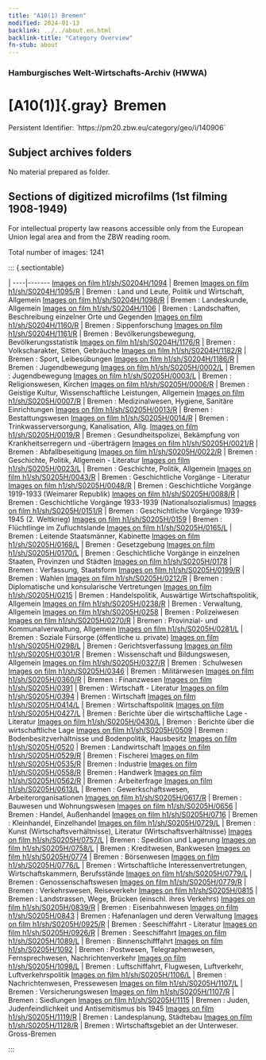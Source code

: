 ```yaml
---
title: "A10(1) Bremen"
modified: 2024-01-13
backlink: ../../about.en.html
backlink-title: "Category Overview"
fn-stub: about
---
```


### Hamburgisches Welt-Wirtschafts-Archiv (HWWA)

# [A10(1)]{.gray}&#8201; Bremen

<div class="hint">Persistent Identifier: `https://pm20.zbw.eu/category/geo/i/140906`</div>







## Subject archives folders








No material prepared as folder.



<a id="filmsections" />

## Sections of digitized microfilms (1st filming 1908-1949)

<p>For intellectual property law reasons accessible only from the European Union legal area and from the ZBW reading room.</p>



<p>Total number of images: 1241</p>




::: {.sectiontable}

 | 
----|-------
<a class="btn" href="https://pm20.zbw.eu/film/h1/sh/S0204H/1094" rel="nofollow">Images on film h1/sh/S0204H/1094</a> | Bremen
<a class="btn" href="https://pm20.zbw.eu/film/h1/sh/S0204H/1095/R" rel="nofollow">Images on film h1/sh/S0204H/1095/R</a> | Bremen : Land und Leute, Politik und Wirtschaft, Allgemein
<a class="btn" href="https://pm20.zbw.eu/film/h1/sh/S0204H/1098/R" rel="nofollow">Images on film h1/sh/S0204H/1098/R</a> | Bremen : Landeskunde, Allgemein
<a class="btn" href="https://pm20.zbw.eu/film/h1/sh/S0204H/1106" rel="nofollow">Images on film h1/sh/S0204H/1106</a> | Bremen : Landschaften, Beschreibung einzelner Orte und Gegenden
<a class="btn" href="https://pm20.zbw.eu/film/h1/sh/S0204H/1160/R" rel="nofollow">Images on film h1/sh/S0204H/1160/R</a> | Bremen : Sippenforschung
<a class="btn" href="https://pm20.zbw.eu/film/h1/sh/S0204H/1161/R" rel="nofollow">Images on film h1/sh/S0204H/1161/R</a> | Bremen : Bevölkerungsbewegung, Bevölkerungsstatistik
<a class="btn" href="https://pm20.zbw.eu/film/h1/sh/S0204H/1176/R" rel="nofollow">Images on film h1/sh/S0204H/1176/R</a> | Bremen : Volkscharakter, Sitten, Gebräuche
<a class="btn" href="https://pm20.zbw.eu/film/h1/sh/S0204H/1182/R" rel="nofollow">Images on film h1/sh/S0204H/1182/R</a> | Bremen : Sport, Leibesübungen
<a class="btn" href="https://pm20.zbw.eu/film/h1/sh/S0204H/1186/R" rel="nofollow">Images on film h1/sh/S0204H/1186/R</a> | Bremen : Jugendbewegung
<a class="btn" href="https://pm20.zbw.eu/film/h1/sh/S0205H/0002/L" rel="nofollow">Images on film h1/sh/S0205H/0002/L</a> | Bremen : Jugendbewegung
<a class="btn" href="https://pm20.zbw.eu/film/h1/sh/S0205H/0003/L" rel="nofollow">Images on film h1/sh/S0205H/0003/L</a> | Bremen : Religionswesen, Kirchen
<a class="btn" href="https://pm20.zbw.eu/film/h1/sh/S0205H/0006/R" rel="nofollow">Images on film h1/sh/S0205H/0006/R</a> | Bremen : Geistige Kultur, Wissenschaftliche Leistungen, Allgemein
<a class="btn" href="https://pm20.zbw.eu/film/h1/sh/S0205H/0007/R" rel="nofollow">Images on film h1/sh/S0205H/0007/R</a> | Bremen : Medizinalwesen, Hygiene, Sanitäre Einrichtungen
<a class="btn" href="https://pm20.zbw.eu/film/h1/sh/S0205H/0013/R" rel="nofollow">Images on film h1/sh/S0205H/0013/R</a> | Bremen : Bestattungswesen
<a class="btn" href="https://pm20.zbw.eu/film/h1/sh/S0205H/0014/R" rel="nofollow">Images on film h1/sh/S0205H/0014/R</a> | Bremen : Trinkwasserversorgung, Kanalisation, Allg.
<a class="btn" href="https://pm20.zbw.eu/film/h1/sh/S0205H/0019/R" rel="nofollow">Images on film h1/sh/S0205H/0019/R</a> | Bremen : Gesundheitspolizei, Bekämpfung von Krankheitserregern und -überträgern
<a class="btn" href="https://pm20.zbw.eu/film/h1/sh/S0205H/0021/R" rel="nofollow">Images on film h1/sh/S0205H/0021/R</a> | Bremen : Abfallbeseitigung
<a class="btn" href="https://pm20.zbw.eu/film/h1/sh/S0205H/0022/R" rel="nofollow">Images on film h1/sh/S0205H/0022/R</a> | Bremen : Geschichte, Politik, Allgemein   - Literatur
<a class="btn" href="https://pm20.zbw.eu/film/h1/sh/S0205H/0023/L" rel="nofollow">Images on film h1/sh/S0205H/0023/L</a> | Bremen : Geschichte, Politik, Allgemein
<a class="btn" href="https://pm20.zbw.eu/film/h1/sh/S0205H/0043/R" rel="nofollow">Images on film h1/sh/S0205H/0043/R</a> | Bremen : Geschichtliche Vorgänge - Literatur
<a class="btn" href="https://pm20.zbw.eu/film/h1/sh/S0205H/0048/R" rel="nofollow">Images on film h1/sh/S0205H/0048/R</a> | Bremen : Geschichtliche Vorgänge 1919-1933 (Weimarer Republik)
<a class="btn" href="https://pm20.zbw.eu/film/h1/sh/S0205H/0088/R" rel="nofollow">Images on film h1/sh/S0205H/0088/R</a> | Bremen : Geschichtliche Vorgänge 1933-1939 (Nationalsozialismus)
<a class="btn" href="https://pm20.zbw.eu/film/h1/sh/S0205H/0151/R" rel="nofollow">Images on film h1/sh/S0205H/0151/R</a> | Bremen : Geschichtliche Vorgänge 1939-1945 (2. Weltkrieg)
<a class="btn" href="https://pm20.zbw.eu/film/h1/sh/S0205H/0159" rel="nofollow">Images on film h1/sh/S0205H/0159</a> | Bremen : Flüchtlinge im Zufluchtslande
<a class="btn" href="https://pm20.zbw.eu/film/h1/sh/S0205H/0165/L" rel="nofollow">Images on film h1/sh/S0205H/0165/L</a> | Bremen : Leitende Staatsmänner, Kabinette
<a class="btn" href="https://pm20.zbw.eu/film/h1/sh/S0205H/0168/L" rel="nofollow">Images on film h1/sh/S0205H/0168/L</a> | Bremen : Gesetzgebung
<a class="btn" href="https://pm20.zbw.eu/film/h1/sh/S0205H/0170/L" rel="nofollow">Images on film h1/sh/S0205H/0170/L</a> | Bremen : Geschichtliche Vorgänge in einzelnen Staaten, Provinzen und Städten
<a class="btn" href="https://pm20.zbw.eu/film/h1/sh/S0205H/0178" rel="nofollow">Images on film h1/sh/S0205H/0178</a> | Bremen : Verfassung, Staatsform
<a class="btn" href="https://pm20.zbw.eu/film/h1/sh/S0205H/0199/R" rel="nofollow">Images on film h1/sh/S0205H/0199/R</a> | Bremen : Wahlen
<a class="btn" href="https://pm20.zbw.eu/film/h1/sh/S0205H/0212/R" rel="nofollow">Images on film h1/sh/S0205H/0212/R</a> | Bremen : Diplomatische und konsularische Vertretungen
<a class="btn" href="https://pm20.zbw.eu/film/h1/sh/S0205H/0215" rel="nofollow">Images on film h1/sh/S0205H/0215</a> | Bremen : Handelspolitik, Auswärtige Wirtschaftspolitik, Allgemein
<a class="btn" href="https://pm20.zbw.eu/film/h1/sh/S0205H/0238/R" rel="nofollow">Images on film h1/sh/S0205H/0238/R</a> | Bremen : Verwaltung, Allgemein
<a class="btn" href="https://pm20.zbw.eu/film/h1/sh/S0205H/0258" rel="nofollow">Images on film h1/sh/S0205H/0258</a> | Bremen : Polizeiwesen
<a class="btn" href="https://pm20.zbw.eu/film/h1/sh/S0205H/0270/R" rel="nofollow">Images on film h1/sh/S0205H/0270/R</a> | Bremen : Provinzial- und Kommunalverwaltung, Allgemein
<a class="btn" href="https://pm20.zbw.eu/film/h1/sh/S0205H/0281/L" rel="nofollow">Images on film h1/sh/S0205H/0281/L</a> | Bremen : Soziale Fürsorge (öffentliche u. private)
<a class="btn" href="https://pm20.zbw.eu/film/h1/sh/S0205H/0298/L" rel="nofollow">Images on film h1/sh/S0205H/0298/L</a> | Bremen : Gerichtsverfassung
<a class="btn" href="https://pm20.zbw.eu/film/h1/sh/S0205H/0301/R" rel="nofollow">Images on film h1/sh/S0205H/0301/R</a> | Bremen : Wissenschaft und Bildungswesen, Allgemein
<a class="btn" href="https://pm20.zbw.eu/film/h1/sh/S0205H/0327/R" rel="nofollow">Images on film h1/sh/S0205H/0327/R</a> | Bremen : Schulwesen
<a class="btn" href="https://pm20.zbw.eu/film/h1/sh/S0205H/0346" rel="nofollow">Images on film h1/sh/S0205H/0346</a> | Bremen : Militärwesen
<a class="btn" href="https://pm20.zbw.eu/film/h1/sh/S0205H/0360/R" rel="nofollow">Images on film h1/sh/S0205H/0360/R</a> | Bremen : Finanzwesen
<a class="btn" href="https://pm20.zbw.eu/film/h1/sh/S0205H/0391" rel="nofollow">Images on film h1/sh/S0205H/0391</a> | Bremen : Wirtschaft - Literatur
<a class="btn" href="https://pm20.zbw.eu/film/h1/sh/S0205H/0394" rel="nofollow">Images on film h1/sh/S0205H/0394</a> | Bremen : Wirtschaft
<a class="btn" href="https://pm20.zbw.eu/film/h1/sh/S0205H/0414/L" rel="nofollow">Images on film h1/sh/S0205H/0414/L</a> | Bremen : Wirtschaftspolitik
<a class="btn" href="https://pm20.zbw.eu/film/h1/sh/S0205H/0427/L" rel="nofollow">Images on film h1/sh/S0205H/0427/L</a> | Bremen : Berichte über die wirtschaftliche Lage - Literatur
<a class="btn" href="https://pm20.zbw.eu/film/h1/sh/S0205H/0430/L" rel="nofollow">Images on film h1/sh/S0205H/0430/L</a> | Bremen : Berichte über die wirtschaftliche Lage
<a class="btn" href="https://pm20.zbw.eu/film/h1/sh/S0205H/0509" rel="nofollow">Images on film h1/sh/S0205H/0509</a> | Bremen : Bodenbesitzverhältnisse und Bodenpolitik,  Hausbesitz
<a class="btn" href="https://pm20.zbw.eu/film/h1/sh/S0205H/0520" rel="nofollow">Images on film h1/sh/S0205H/0520</a> | Bremen : Landwirtschaft
<a class="btn" href="https://pm20.zbw.eu/film/h1/sh/S0205H/0529/R" rel="nofollow">Images on film h1/sh/S0205H/0529/R</a> | Bremen : Fischerei
<a class="btn" href="https://pm20.zbw.eu/film/h1/sh/S0205H/0535/R" rel="nofollow">Images on film h1/sh/S0205H/0535/R</a> | Bremen : Industrie
<a class="btn" href="https://pm20.zbw.eu/film/h1/sh/S0205H/0558/R" rel="nofollow">Images on film h1/sh/S0205H/0558/R</a> | Bremen : Handwerk
<a class="btn" href="https://pm20.zbw.eu/film/h1/sh/S0205H/0562/R" rel="nofollow">Images on film h1/sh/S0205H/0562/R</a> | Bremen : Arbeiterfrage
<a class="btn" href="https://pm20.zbw.eu/film/h1/sh/S0205H/0613/L" rel="nofollow">Images on film h1/sh/S0205H/0613/L</a> | Bremen : Gewerkschaftswesen, Arbeiterorganisationen
<a class="btn" href="https://pm20.zbw.eu/film/h1/sh/S0205H/0617/R" rel="nofollow">Images on film h1/sh/S0205H/0617/R</a> | Bremen : Bauwesen und Wohnungswesen
<a class="btn" href="https://pm20.zbw.eu/film/h1/sh/S0205H/0656" rel="nofollow">Images on film h1/sh/S0205H/0656</a> | Bremen : Handel, Außenhandel
<a class="btn" href="https://pm20.zbw.eu/film/h1/sh/S0205H/0716" rel="nofollow">Images on film h1/sh/S0205H/0716</a> | Bremen : Kleinhandel, Einzelhandel
<a class="btn" href="https://pm20.zbw.eu/film/h1/sh/S0205H/0729/L" rel="nofollow">Images on film h1/sh/S0205H/0729/L</a> | Bremen : Kunst (Wirtschaftsverhältnisse), Literatur (Wirtschaftsverhältnisse)
<a class="btn" href="https://pm20.zbw.eu/film/h1/sh/S0205H/0757/L" rel="nofollow">Images on film h1/sh/S0205H/0757/L</a> | Bremen : Spedition und Lagerung
<a class="btn" href="https://pm20.zbw.eu/film/h1/sh/S0205H/0758/L" rel="nofollow">Images on film h1/sh/S0205H/0758/L</a> | Bremen : Kreditwesen, Bankwesen
<a class="btn" href="https://pm20.zbw.eu/film/h1/sh/S0205H/0774" rel="nofollow">Images on film h1/sh/S0205H/0774</a> | Bremen : Börsenwesen
<a class="btn" href="https://pm20.zbw.eu/film/h1/sh/S0205H/0776/L" rel="nofollow">Images on film h1/sh/S0205H/0776/L</a> | Bremen : Wirtschaftliche Interessenvertretungen, Wirtschaftskammern, Berufsstände
<a class="btn" href="https://pm20.zbw.eu/film/h1/sh/S0205H/0779/L" rel="nofollow">Images on film h1/sh/S0205H/0779/L</a> | Bremen : Genossenschaftswesen
<a class="btn" href="https://pm20.zbw.eu/film/h1/sh/S0205H/0779/R" rel="nofollow">Images on film h1/sh/S0205H/0779/R</a> | Bremen : Verkehrswesen, Reiseverkehr
<a class="btn" href="https://pm20.zbw.eu/film/h1/sh/S0205H/0815" rel="nofollow">Images on film h1/sh/S0205H/0815</a> | Bremen : Landstrassen, Wege, Brücken (einschl. ihres Verkehrs)
<a class="btn" href="https://pm20.zbw.eu/film/h1/sh/S0205H/0839/R" rel="nofollow">Images on film h1/sh/S0205H/0839/R</a> | Bremen : Eisenbahnwesen
<a class="btn" href="https://pm20.zbw.eu/film/h1/sh/S0205H/0843" rel="nofollow">Images on film h1/sh/S0205H/0843</a> | Bremen : Hafenanlagen und deren Verwaltung
<a class="btn" href="https://pm20.zbw.eu/film/h1/sh/S0205H/0925/R" rel="nofollow">Images on film h1/sh/S0205H/0925/R</a> | Bremen : Seeschiffahrt - Literatur
<a class="btn" href="https://pm20.zbw.eu/film/h1/sh/S0205H/0926/R" rel="nofollow">Images on film h1/sh/S0205H/0926/R</a> | Bremen : Seeschiffahrt
<a class="btn" href="https://pm20.zbw.eu/film/h1/sh/S0205H/1089/L" rel="nofollow">Images on film h1/sh/S0205H/1089/L</a> | Bremen : Binnenschifffahrt
<a class="btn" href="https://pm20.zbw.eu/film/h1/sh/S0205H/1092" rel="nofollow">Images on film h1/sh/S0205H/1092</a> | Bremen : Postwesen, Telegraphenwesen, Fernsprechwesen, Nachrichtenverkehr
<a class="btn" href="https://pm20.zbw.eu/film/h1/sh/S0205H/1098/L" rel="nofollow">Images on film h1/sh/S0205H/1098/L</a> | Bremen : Luftschiffahrt, Flugwesen, Luftverkehr, Luftverkehrspolitik
<a class="btn" href="https://pm20.zbw.eu/film/h1/sh/S0205H/1106/L" rel="nofollow">Images on film h1/sh/S0205H/1106/L</a> | Bremen : Nachrichtenwesen, Pressewesen
<a class="btn" href="https://pm20.zbw.eu/film/h1/sh/S0205H/1107/L" rel="nofollow">Images on film h1/sh/S0205H/1107/L</a> | Bremen : Versicherungswesen
<a class="btn" href="https://pm20.zbw.eu/film/h1/sh/S0205H/1107/R" rel="nofollow">Images on film h1/sh/S0205H/1107/R</a> | Bremen : Siedlungen
<a class="btn" href="https://pm20.zbw.eu/film/h1/sh/S0205H/1115" rel="nofollow">Images on film h1/sh/S0205H/1115</a> | Bremen : Juden, Judenfeindlichkeit und Antisemitismus bis 1945
<a class="btn" href="https://pm20.zbw.eu/film/h1/sh/S0205H/1119/R" rel="nofollow">Images on film h1/sh/S0205H/1119/R</a> | Bremen : Landesplanung, Städtebau
<a class="btn" href="https://pm20.zbw.eu/film/h1/sh/S0205H/1128/R" rel="nofollow">Images on film h1/sh/S0205H/1128/R</a> | Bremen : Wirtschaftsgebiet an der Unterweser. Gross-Bremen


:::













